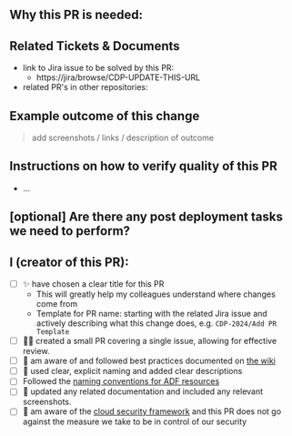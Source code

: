 <!--
#csf:3.3.5h:We use a PR template to remind everyone of our way of working and the Cloud Security Framework.
-->
## Why this PR is needed:


## Related Tickets & Documents

- link to Jira issue to be solved by this PR:
  - https://jira/browse/CDP-UPDATE-THIS-URL
- related PR's in other repositories:


## Example outcome of this change

> add screenshots / links / description of outcome


## Instructions on how to verify quality of this PR

- ...


## [optional] Are there any post deployment tasks we need to perform?


## I (creator of this PR):

- [ ] ✨ have chosen a clear title for this PR
  - This will greatly help my colleagues understand where changes come from
  - Template for PR name: starting with the related Jira issue and actively describing what this change does, e.g. `CDP-2024/Add PR Template`
- [ ] 👷‍♀️ created a small PR covering a single issue, allowing for effective review.
- [ ] 🙌 am aware of and followed best practices documented on [the wiki](https://dev.azure.com/NIBC/Data%20Platform/_wiki/wikis/Data-Platform.wiki/1525/Azure-Data-Factory)
- [ ] 💫 used clear, explicit naming and added clear descriptions
- [ ] Followed the [naming conventions for ADF resources](https://dev.azure.com/NIBC/Data%20Platform/_wiki/wikis/Data-Platform.wiki/1424/Naming-conventions)
- [ ] 📗 updated any related documentation and included any relevant screenshots.
- [ ] 🔐 am aware of the [cloud security framework](https://dev.azure.com/NIBC/Data%20Platform/_git/cloud-security-framework-evidence) and this PR does not go against the measure we take to be in control of our security
